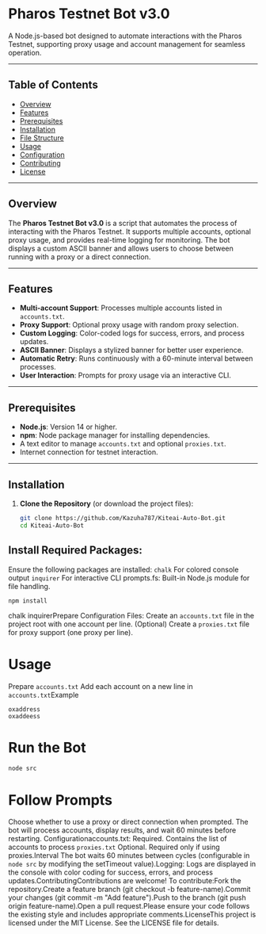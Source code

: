 # Pharos Testnet Bot v3.0

A Node.js-based bot designed to automate interactions with the Pharos Testnet, supporting proxy usage and account management for seamless operation.

---

## Table of Contents
- [Overview](#overview)
- [Features](#features)
- [Prerequisites](#prerequisites)
- [Installation](#installation)
- [File Structure](#file-structure)
- [Usage](#usage)
- [Configuration](#configuration)
- [Contributing](#contributing)
- [License](#license)

---

## Overview
The **Pharos Testnet Bot v3.0** is a script that automates the process of interacting with the Pharos Testnet. It supports multiple accounts, optional proxy usage, and provides real-time logging for monitoring. The bot displays a custom ASCII banner and allows users to choose between running with a proxy or a direct connection.

---

## Features
- **Multi-account Support**: Processes multiple accounts listed in `accounts.txt`.
- **Proxy Support**: Optional proxy usage with random proxy selection.
- **Custom Logging**: Color-coded logs for success, errors, and process updates.
- **ASCII Banner**: Displays a stylized banner for better user experience.
- **Automatic Retry**: Runs continuously with a 60-minute interval between processes.
- **User Interaction**: Prompts for proxy usage via an interactive CLI.

---

## Prerequisites
- **Node.js**: Version 14 or higher.
- **npm**: Node package manager for installing dependencies.
- A text editor to manage `accounts.txt` and optional `proxies.txt`.
- Internet connection for testnet interaction.

---

## Installation
1. **Clone the Repository** (or download the project files):
   ```bash
   git clone https://github.com/Kazuha787/Kiteai-Auto-Bot.git
   cd Kiteai-Auto-Bot
   ```
## Install Required Packages:
Ensure the following packages are installed:
`chalk` For colored console output
`inquirer` 
For interactive CLI prompts.fs:
Built-in Node.js module for file handling.
```
npm install
```
chalk inquirerPrepare Configuration Files:
Create an `accounts.txt` file in the project root with one account per line.
(Optional) Create a `proxies.txt` file for proxy support (one proxy per line).

# Usage
Prepare `accounts.txt`
Add each account on a new line in `accounts.txt`Example
```
oxaddress
oxaddeess
```
# Run the Bot
```
node src
```
# Follow Prompts
Choose whether to use a proxy or direct connection when prompted.
The bot will process accounts, display results, and wait 60 minutes before restarting.
Configurationaccounts.txt: Required. Contains the list of accounts to process `proxies.txt`
Optional. Required only if using proxies.Interval
The bot waits 60 minutes between cycles (configurable in `node src` by modifying the setTimeout value).Logging: Logs are displayed in the console with color coding for success, errors, and process updates.ContributingContributions are welcome! To contribute:Fork the repository.Create a feature branch (git checkout -b feature-name).Commit your changes (git commit -m "Add feature").Push to the branch (git push origin feature-name).Open a pull request.Please ensure your code follows the existing style and includes appropriate comments.LicenseThis project is licensed under the MIT License. See the LICENSE file for details.
